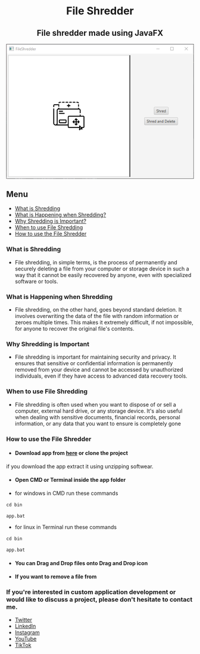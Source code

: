 # <h1 align="center">File Shredder</h1> 
<h2 align="center">File shredder made using JavaFX</h2>

<img align="center" alt="Alt Text" src="/screenshots/img.png"/>

## Menu

- [What is Shredding](#explain)
- [What is Happening when Shredding?](#hapening)
- [Why Shredding is Important?](#important)
- [When to use File Shredding](#whenuse)
- [How to use the File Shredder](#use)


### What is Shredding <a name="explain"></a>

- File shredding, in simple terms, is the process of permanently and securely deleting a file from your computer or storage device in such a way that it cannot be easily recovered by anyone, even with specialized software or tools.

### What is Happening when Shredding <a name="hapening"></a>

- File shredding, on the other hand, goes beyond standard deletion. It involves overwriting the data of the file with random information or zeroes multiple times. This makes it extremely difficult, if not impossible, for anyone to recover the original file's contents.

### Why Shredding is Important <a name="important"></a>

- File shredding is important for maintaining security and privacy. It ensures that sensitive or confidential information is permanently removed from your device and cannot be accessed by unauthorized individuals, even if they have access to advanced data recovery tools.

### When to use File Shredding <a name="whenuse"></a>

- File shredding is often used when you want to dispose of or sell a computer, external hard drive, or any storage device. It's also useful when dealing with sensitive documents, financial records, personal information, or any data that you want to ensure is completely gone

### How to use the File Shredder <a name="use"></a>

- #### Download app from [here](https://github.com/heshanthenura/FileShredder/releases/tag/v0.0.1) or clone the project

if you download the app extract it using unzipping softwear.

- #### Open CMD or Terminal inside the app folder

- for windows in CMD run these commands
```
cd bin
```
```
app.bat
```
- for linux in Terminal run these commands
```
cd bin
```
```
app.bat
```

- #### You can Drag and Drop files onto Drag and Drop icon
- #### If you want to remove a file from 

### If you're interested in custom application development or would like to discuss a project, please don't hesitate to contact me.

<a name="contact"></a>
<ul>
    <li><a href="https://twitter.com/Heshantk">Twitter</a></li>
    <li><a href="https://www.linkedin.com/in/heshanthenura">LinkedIn</a></li>
    <li><a href="https://www.instagram.com/heshan_thenura/">Instagram</a></li>
    <li><a href="https://youtube.com/@heshanthenura">YouTube</a></li>
    <li><a href="https://www.tiktok.com/@heshanthenura">TikTok</a></li>
</ul>